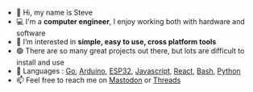 - 🥳 Hi, my name is Steve
- 💻 I'm a **computer engineer**, I enjoy working both with hardware and software
- 👀 I’m interested in **simple, easy to use, cross platform tools**
- 🟢 There are so many great projects out there, but lots are difficult to install and use
- 📢 Languages : [Go](https://github.com/topics/go), [Arduino](https://github.com/topics/arduino), [ESP32](https://github.com/topics/esp32), [Javascript](https://github.com/topics/javascript), [React](https://github.com/topics/react), [Bash](https://github.com/topics/bash), [Python](https://github.com/topics/python)
- 📫 Feel free to reach me on <a rel="me" href="https://awscommunity.social/@sztech">Mastodon</a> or <a href="https://www.threads.net/@sztech">Threads</a>
